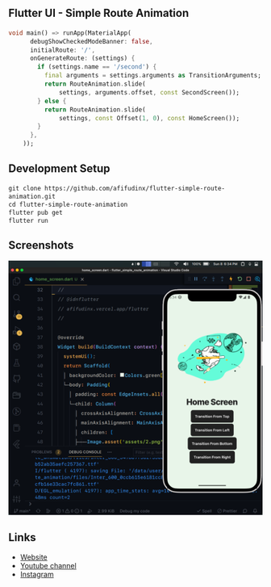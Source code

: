 ## Flutter UI - Simple Route Animation

```dart
void main() => runApp(MaterialApp(
      debugShowCheckedModeBanner: false,
      initialRoute: '/',
      onGenerateRoute: (settings) {
        if (settings.name == '/second') {
          final arguments = settings.arguments as TransitionArguments;
          return RouteAnimation.slide(
              settings, arguments.offset, const SecondScreen());
        } else {
          return RouteAnimation.slide(
              settings, const Offset(1, 0), const HomeScreen());
        }
      },
    ));
```

## Development Setup
```
git clone https://github.com/afifudinx/flutter-simple-route-animation.git
cd flutter-simple-route-animation
flutter pub get
flutter run
```

## Screenshots
<img src="screenshots/1.png" />

## Links

* [Website](https://afifudinx.vercel.app/flutter)
* [Youtube channel](https://youtube.com/idnflutter)
* [Instagram](https://instagram.com/idnflutter)
